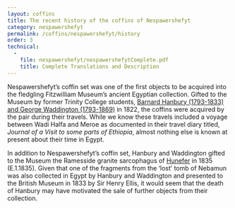 ```yaml
---
layout: coffins
title: The recent history of the coffins of Nespawershefyt
category: nespawershefyt
permalink: /coffins/nespawershefyt/history
order: 3
technical:
  -
    file: nespawershefyt/nespawershefytComplete.pdf
    title: Complete Translations and Description
---
```


Nespawershefyt’s coffin set was one of the first objects to be acquired into the
fledgling Fitzwilliam Museum’s ancient Egyptian collection. Gifted to the Museum by
former Trinity College students, [Barnard Hanbury (1793-1833) and George Waddington
(1793-1869)](https://www.fitzmuseum.cam.ac.uk/collections/egypt/collectionhistory/hanbury_waddington) in 1822, the coffins were acquired by the pair during their travels. While
we know these travels included a voyage between Wadi Halfa and Meroe as documented in
their travel diary titled, _Journal of a Visit to some parts of Ethiopia_, almost nothing
else is known at present about their time in Egypt.

In addition to Nespawershefyt’s coffin set, Hanbury and Waddington gifted to the Museum
the Ramesside granite sarcophagus of [Hunefer](http://webapps.fitzmuseum.cam.ac.uk/explorer/index.php?qu=ObjectNumber:E.1.1835&oid=49039) in 1835 (E.1.1835). Given that one of the
fragments from the ‘lost’ tomb of Nebamun was also collected in Egypt by Hanbury and
Waddington and presented to the British Museum in 1833 by Sir Henry Ellis, it would seem
 that the death of Hanbury may have motivated the sale of further objects from their
 collection.
